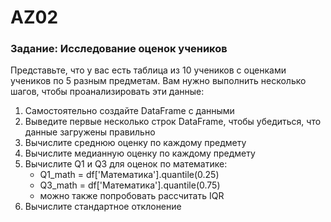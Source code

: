 # AZ02

### Задание: Исследование оценок учеников

Представьте, что у вас есть таблица из 10 учеников с оценками учеников по 5 разным предметам. Вам нужно выполнить несколько шагов, чтобы проанализировать эти данные:

1. Самостоятельно создайте DataFrame с данными
2. Выведите первые несколько строк DataFrame, чтобы убедиться, что данные загружены правильно
3. Вычислите среднюю оценку по каждому предмету
4. Вычислите медианную оценку по каждому предмету
5. Вычислите Q1 и Q3 для оценок по математике:
   - Q1_math = df['Математика'].quantile(0.25)
   - Q3_math = df['Математика'].quantile(0.75)
   - можно также попробовать рассчитать IQR
6. Вычислите стандартное отклонение
